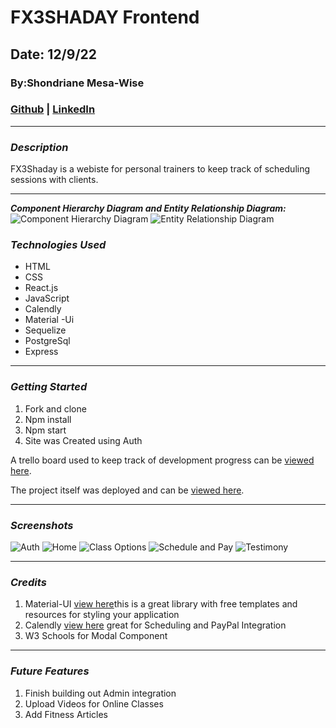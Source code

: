 # FX3SHADAY Frontend
## Date: 12/9/22
### By:Shondriane Mesa-Wise
### [Github](https://github.com/shondriane) | [LinkedIn](https://www.linkedin.com/in/shondriane-mesa-wise/)

***

### ***Description***
FX3Shaday is a webiste for personal trainers to keep track of scheduling sessions with clients.

***

**_Component Hierarchy Diagram and Entity Relationship Diagram:_**
![Component Hierarchy Diagram](https://i.ibb.co/Dz8H7hS/CHD.png)
![Entity Relationship Diagram](https://i.ibb.co/By0TLYn/ERD.png)

### ***Technologies Used***
* HTML
* CSS
* React.js
* JavaScript
* Calendly
* Material -Ui
* Sequelize
* PostgreSql
* Express




***

### ***Getting Started***
1. Fork and clone
2. Npm install
3. Npm start
4. Site was Created using Auth 

A trello board used to keep track of development progress can be [viewed here](https://trello.com/b/IzDMz1Dm/fx3).

The project itself was deployed and can be [viewed here](https://fx3shadayfitness.herokuapp.com/).

***

### ***Screenshots***
![Auth](https://i.ibb.co/GPrC0Q9/Auth.png)
![Home](https://i.ibb.co/5s16TFt/Home.png)
![Class Options](https://i.ibb.co/z79WmNY/Screen-Shot-2023-01-09-at-5-11-37-PM.png)
![Schedule and Pay](https://i.ibb.co/d6fP6Vn/Screen-Shot-2023-01-09-at-5-21-56-PM.png)
![Testimony](https://i.ibb.co/3WPnZRN/Screen-Shot-2023-01-09-at-5-16-24-PM.png)

***
### ***Credits***
1. Material-UI [view here](https://mui.com/material-ui/)this is a great library with free templates and resources for styling your application
2. Calendly [view here](https://calendly.com/) great for Scheduling and PayPal Integration
3. W3 Schools for Modal Component
***

### ***Future Features***
1. Finish building out Admin integration
2. Upload Videos for Online Classes
3. Add Fitness Articles
